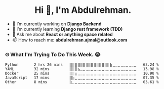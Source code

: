 <h1 align="center"> Hi 👋, I'm Abdulrehman.</h1>
 <ul>
  <li>🔭 I’m currently working on <strong>Django Backend</strong></li>
  <li>🌱 I’m currently learning <strong>Django rest framework (TDD)</strong></li>
  <li>💬 Ask me about <strong>React or anything space related</strong></li>
  <li>📫 How to reach me: <strong>abdulrehman.ajmal@outlook.com </strong></li>
 </ul>


### ⏲ What I'm Trying To Do This Week. 😭

<!--START_SECTION:waka-->
```text
Python       2 hrs 26 mins   ⣿⣿⣿⣿⣿⣿⣿⣿⣿⣿⣿⣿⣿⣿⣿⣷⣀⣀⣀⣀⣀⣀⣀⣀⣀   63.24 % 
YAML         32 mins         ⣿⣿⣿⣦⣀⣀⣀⣀⣀⣀⣀⣀⣀⣀⣀⣀⣀⣀⣀⣀⣀⣀⣀⣀⣀   13.98 % 
Docker       25 mins         ⣿⣿⣶⣀⣀⣀⣀⣀⣀⣀⣀⣀⣀⣀⣀⣀⣀⣀⣀⣀⣀⣀⣀⣀⣀   10.90 % 
JavaScript   17 mins         ⣿⣷⣀⣀⣀⣀⣀⣀⣀⣀⣀⣀⣀⣀⣀⣀⣀⣀⣀⣀⣀⣀⣀⣀⣀   07.35 % 
Other        8 mins          ⣷⣀⣀⣀⣀⣀⣀⣀⣀⣀⣀⣀⣀⣀⣀⣀⣀⣀⣀⣀⣀⣀⣀⣀⣀   03.61 % 
```
<!--END_SECTION:waka-->
